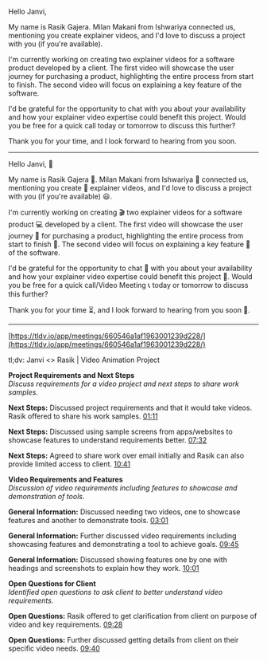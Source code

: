 Hello Janvi,

My name is Rasik Gajera. Milan Makani from Ishwariya connected us, mentioning you create explainer videos, and I'd love to discuss a project with you (if you're available).

I'm currently working on creating two explainer videos for a software product developed by a client. The first video will showcase the user journey for purchasing a product, highlighting the entire process from start to finish. The second video will focus on explaining a key feature of the software.

I'd be grateful for the opportunity to chat with you about your availability and how your explainer video expertise could benefit this project. Would you be free for a quick call today or tomorrow to discuss this further?

Thank you for your time, and I look forward to hearing from you soon.

---

Hello Janvi, 🌻

My name is Rasik Gajera 🙋️. Milan Makani from Ishwariya 🤝 connected us, mentioning you create 🎥 explainer videos, and I'd love to discuss a project with you (if you're available) 😃.

I'm currently working on creating 🎬 two explainer videos for a software product 💻 developed by a client. The first video will showcase the user journey 🚶️ for purchasing a product, highlighting the entire process from start to finish 🏁. The second video will focus on explaining a key feature 🔑 of the software.

I'd be grateful for the opportunity to chat 💬 with you about your availability and how your explainer video expertise could benefit this project 🎉. Would you be free for a quick call/Video Meeting 📞 today or tomorrow to discuss this further?

Thank you for your time ⏳, and I look forward to hearing from you soon 🤗.

---

[https://tldv.io/app/meetings/660546a1af1963001239d228/](https://tldv.io/app/meetings/660546a1af1963001239d228/)

tl;dv: Janvi <> Rasik | Video Animation Project

**Project Requirements and Next Steps**  
_Discuss requirements for a video project and next steps to share work samples._  

**Next Steps:** Discussed project requirements and that it would take videos. Rasik offered to share his work samples. [01:11](https://tldv.io/app/meetings/660546a1af1963001239d228?t=71)

**Next Steps:** Discussed using sample screens from apps/websites to showcase features to understand requirements better. [07:32](https://tldv.io/app/meetings/660546a1af1963001239d228?t=452)

**Next Steps:** Agreed to share work over email initially and Rasik can also provide limited access to client. [10:41](https://tldv.io/app/meetings/660546a1af1963001239d228?t=641)

  

**Video Requirements and Features**  
_Discussion of video requirements including features to showcase and demonstration of tools._  

**General Information:** Discussed needing two videos, one to showcase features and another to demonstrate tools. [03:01](https://tldv.io/app/meetings/660546a1af1963001239d228?t=181)

**General Information:** Further discussed video requirements including showcasing features and demonstrating a tool to achieve goals. [09:45](https://tldv.io/app/meetings/660546a1af1963001239d228?t=585)

**General Information:** Discussed showing features one by one with headings and screenshots to explain how they work. [10:01](https://tldv.io/app/meetings/660546a1af1963001239d228?t=601)

  

**Open Questions for Client**  
_Identified open questions to ask client to better understand video requirements._  

**Open Questions:** Rasik offered to get clarification from client on purpose of video and key requirements. [09:28](https://tldv.io/app/meetings/660546a1af1963001239d228?t=568)

**Open Questions:** Further discussed getting details from client on their specific video needs. [09:40](https://tldv.io/app/meetings/660546a1af1963001239d228?t=580)